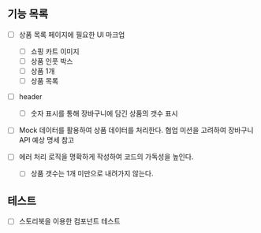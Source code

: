 ## 기능 목록

- [ ] 상품 목록 페이지에 필요한 UI 마크업

  - [ ] 쇼핑 카트 이미지
  - [ ] 상품 인풋 박스
  - [ ] 상품 1개
  - [ ] 상품 목록

- [ ] header

  - [ ] 숫자 표시를 통해 장바구니에 담긴 상품의 갯수 표시

- [ ] Mock 데이터를 활용하여 상품 데이터를 처리한다. 협업 미션을 고려하여 장바구니 API 예상 명세 참고

- [ ] 에러 처리 로직을 명확하게 작성하여 코드의 가독성을 높인다.
  - [ ] 상품 갯수는 1개 미만으로 내려가지 않는다.

## 테스트

- [ ] 스토리북을 이용한 컴포넌트 테스트
